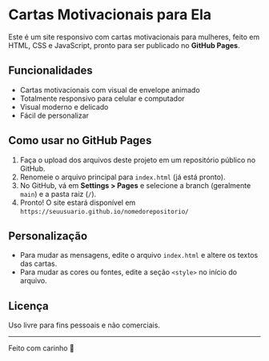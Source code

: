 # Cartas Motivacionais para Ela

Este é um site responsivo com cartas motivacionais para mulheres, feito em HTML, CSS e JavaScript, pronto para ser publicado no **GitHub Pages**.

## Funcionalidades
- Cartas motivacionais com visual de envelope animado
- Totalmente responsivo para celular e computador
- Visual moderno e delicado
- Fácil de personalizar

## Como usar no GitHub Pages
1. Faça o upload dos arquivos deste projeto em um repositório público no GitHub.
2. Renomeie o arquivo principal para `index.html` (já está pronto).
3. No GitHub, vá em **Settings > Pages** e selecione a branch (geralmente `main`) e a pasta raiz (`/`).
4. Pronto! O site estará disponível em `https://seuusuario.github.io/nomedorepositorio/`

## Personalização
- Para mudar as mensagens, edite o arquivo `index.html` e altere os textos das cartas.
- Para mudar as cores ou fontes, edite a seção `<style>` no início do arquivo.

## Licença
Uso livre para fins pessoais e não comerciais.

---
Feito com carinho 💜 